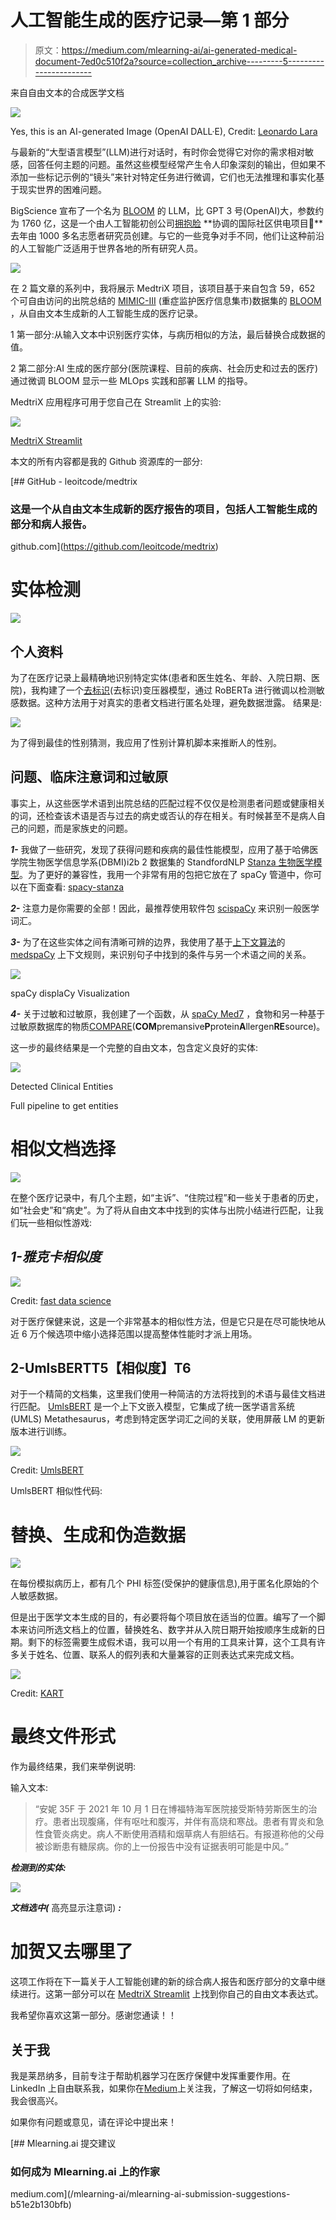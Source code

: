 # 人工智能生成的医疗记录—第 1 部分

> 原文：<https://medium.com/mlearning-ai/ai-generated-medical-document-7ed0c510f2a?source=collection_archive---------5----------------------->

来自自由文本的合成医学文档

![](img/d5ba6c8f767a3bfff92eb69dea5f1511.png)

Yes, this is an AI-generated Image (OpenAI DALL·E), Credit: [Leonardo Lara](https://medium.com/u/ddd8420c179f?source=post_page-----7ed0c510f2a--------------------------------)

与最新的“大型语言模型”(LLM)进行对话时，有时你会觉得它对你的需求相对敏感，回答任何主题的问题。虽然这些模型经常产生令人印象深刻的输出，但如果不添加一些标记示例的“镜头”来针对特定任务进行微调，它们也无法推理和事实化基于现实世界的困难问题。

BigScience 宣布了一个名为 [BLOOM](https://huggingface.co/bigscience/bloom) 的 LLM，比 GPT 3 号(OpenAI)大，参数约为 1760 亿，这是一个由人工智能初创公司[拥抱脸](https://huggingface.co/) **协调的国际社区供电项目🤗**去年由 1000 多名志愿者研究员创建。与它的一些竞争对手不同，他们让这种前沿的人工智能广泛适用于世界各地的所有研究人员。

![](img/56c0b2cb92389936165e816705025327.png)

在 2 篇文章的系列中，我将展示 MedtriX 项目，该项目基于来自包含 59，652 个可自由访问的出院总结的 [MIMIC-III](https://physionet.org/content/mimiciii/1.4/) (重症监护医疗信息集市)数据集的 [BLOOM](https://huggingface.co/bigscience/bloom) ，从自由文本生成新的人工智能生成的医疗记录。

1 第一部分:从输入文本中识别医疗实体，与病历相似的方法，最后替换合成数据的值。

2 第二部分:AI 生成的医疗部分(医院课程、目前的疾病、社会历史和过去的医疗)通过微调 BLOOM 显示一些 MLOps 实践和部署 LLM 的指导。

MedtriX 应用程序可用于您自己在 Streamlit 上的实验:

![](img/d9bfb806a64ddb2bcc84b62052f01cbd.png)

[MedtriX Streamlit](http://ec2-18-215-16-187.compute-1.amazonaws.com:6565)

本文的所有内容都是我的 Github 资源库的一部分:

[](https://github.com/leoitcode/medtrix) [## GitHub - leoitcode/medtrix

### 这是一个从自由文本生成新的医疗报告的项目，包括人工智能生成的部分和病人报告。

github.com](https://github.com/leoitcode/medtrix) 

# 实体检测

![](img/72ea341411c39b33dc40dd6bd2ec30d3.png)

## **个人资料**

为了在医疗记录上最精确地识别特定实体(患者和医生姓名、年龄、入院日期、医院)，我构建了一个[去标识](https://huggingface.co/obi/deid_roberta_i2b2)(去标识)变压器模型，通过 RoBERTa 进行微调以检测敏感数据。这种方法用于对真实的患者文档进行匿名处理，避免数据泄露。
结果是:

![](img/9a477195965e315e5876a6d339bfb348.png)

为了得到最佳的性别猜测，我应用了性别计算机脚本来推断人的性别。

## **问题、临床注意词和过敏原**

事实上，从这些医学术语到出院总结的匹配过程不仅仅是检测患者问题或健康相关的词，还检查该术语是否与过去的病史或否认的存在相关。有时候甚至不是病人自己的问题，而是家族史的问题。

***1-*** 我做了一些研究，发现了获得问题和疾病的最佳性能模型，应用了基于哈佛医学院生物医学信息学系(DBMI)i2b 2 数据集的 StandfordNLP [Stanza 生物医学模型](https://stanfordnlp.github.io/stanza/available_biomed_models.html])。为了更好的兼容性，我用一个非常有用的包把它放在了 spaCy 管道中，你可以在下面查看: [spacy-stanza](https://spacy.io/universe/project/spacy-stanza)

***2-*** 注意力是你需要的全部！因此，最推荐使用软件包 [scispaCy](https://allenai.github.io/scispacy/) 来识别一般医学词汇。

***3-*** 为了在这些实体之间有清晰可辨的边界，我使用了基于[上下文算法](https://www.ncbi.nlm.nih.gov/pmc/articles/PMC8861690/)的 [medspaCy](https://github.com/medspacy/medspacy) 上下文规则，来识别句子中找到的条件与另一个术语之间的关系。

![](img/7c78eda0c16b66d821453dcd961c1b92.png)

spaCy displaCy Visualization

***4-*** 关于过敏和过敏原，我创建了一个函数，从 [spaCy Med7](https://github.com/kormilitzin/med7) ，食物和另一种基于过敏原数据库的物质[COMPARE](https://comparedatabase.org/)(**COM**premansive**P**protein**A**llergen**RE**source)。

这一步的最终结果是一个完整的自由文本，包含定义良好的实体:

![](img/68afbe0f43ed631c8b39ba1fbedf9a6e.png)

Detected Clinical Entities

Full pipeline to get entities

# 相似文档选择

![](img/8542d1b18c7a54225d7e7b2c776d113e.png)

在整个医疗记录中，有几个主题，如“主诉”、“住院过程”和一些关于患者的历史，如“社会史”和“病史”。为了将从自由文本中找到的实体与出院小结进行匹配，让我们玩一些相似性游戏:

## ***1-雅克卡相似度***

![](img/ed3c2af9dfd6557c9b0b9cb5e228dab0.png)

Credit: [fast data science](https://fastdatascience.com/finding-similar-documents-nlp/)

对于医疗保健来说，这是一个非常基本的相似性方法，但是它只是在尽可能快地从近 6 万个候选项中缩小选择范围以提高整体性能时才派上用场。

## 2-UmlsBERT**T5【相似度】T6**

对于一个精简的文档集，这里我们使用一种简洁的方法将找到的术语与最佳文档进行匹配。 [UmlsBERT](https://github.com/gmichalo/UmlsBERT) 是一个上下文嵌入模型，它集成了统一医学语言系统(UMLS) Metathesaurus，考虑到特定医学词汇之间的关联，使用屏蔽 LM 的更新版本进行训练。

![](img/ac15799648e58ddcf2e0bd7832e4145e.png)

Credit: [UmlsBERT](https://aclanthology.org/2021.naacl-main.139.pdf)

UmlsBERT 相似性代码:

# 替换、生成和伪造数据

![](img/2dca3593fcc503c5344d644e35a2fec4.png)

在每份模拟病历上，都有几个 PHI 标签(受保护的健康信息),用于匿名化原始的个人敏感数据。

但是出于医学文本生成的目的，有必要将每个项目放在适当的位置。编写了一个脚本来访问所选文档上的位置，替换姓名、数字并从入院日期开始按顺序生成新的日期。剩下的标签需要生成假术语，我可以用一个有用的工具来计算，这个工具有许多关于姓名、位置、联系人的假列表和大量兼容的正则表达式来完成文档。

![](img/160d260eaf42531a7bcd777c58a981df.png)

Credit: [KART](https://www.researchgate.net/figure/Process-to-make-MIMIC-III-dummy-PHI_fig2_348213139)

# 最终文件形式

作为最终结果，我们来举例说明:

输入文本:

> “安妮 35F 于 2021 年 10 月 1 日在博福特海军医院接受斯特劳斯医生的治疗。患者出现腹痛，伴有呕吐和腹泻，并伴有高烧和寒战。患者有胃炎和急性食管炎病史。病人不断使用酒精和烟草病人有胆结石。有报道称他的父母被诊断患有糖尿病。你的上一份报告中没有证据表明可能是中风。”

***检测到的实体:***

![](img/f19aea6b15ff5283d79946d66e2da9ed.png)

***文档选中(*** 高亮显示注意词) ***:***

# 加贺又去哪里了

这项工作将在下一篇关于人工智能创建的新的综合病人报告和医疗部分的文章中继续进行。这第一部分可以在 [MedtriX Streamlit](http://ec2-18-215-16-187.compute-1.amazonaws.com:6565) 上找到你自己的自由文本表达式。

我希望你喜欢这第一部分。感谢您通读！！

## 关于我

我是莱昂纳多，目前专注于帮助机器学习在医疗保健中发挥重要作用。在 LinkedIn 上自由联系我，如果你在[Medium](/@leonardo.ti.bruno)上关注我，了解这一切将如何结束，我会很高兴。

如果你有问题或意见，请在评论中提出来！

[](/mlearning-ai/mlearning-ai-submission-suggestions-b51e2b130bfb) [## Mlearning.ai 提交建议

### 如何成为 Mlearning.ai 上的作家

medium.com](/mlearning-ai/mlearning-ai-submission-suggestions-b51e2b130bfb)